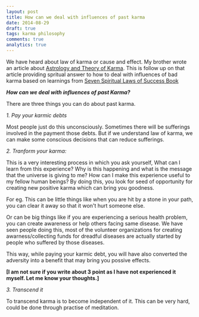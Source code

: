 ```yaml
---
layout: post
title: How can we deal with influences of past karma
date: 2014-08-29
draft: true
tags: karma philosophy
comments: true
analytics: true
---
```


We have heard about law of karma or cause and effect. My brother wrote an article about [Astrology and Theory of Karma](http://innovativeastrosolutions.wordpress.com/2014/03/31/astrology-and-theory-of-karma/).
This is follow up on that article providing spritual answer to how to deal with influences of bad karma based on learnings from [Seven Spiritual Laws of Success Book](http://www.amazon.com/Seven-Spiritual-Laws-Success-Fulfillment-ebook/dp/B005BY3XHC/)

***How can we deal with influences of past Karma?***

There are three things you can do about past karma.

*1. Pay your karmic debts*

Most people just do this unconsciously. Sometimes there will be sufferings involved in the payment those debts. But if we understand law of karma, we can make some conscious decisions that can reduce sufferings.

*2. Tranform your karma:* 

This is a very interesting process in which you ask yourself, What can I learn from this experience? Why is this happening and what is the message that the universe is giving to me? How can I make this experience useful to my fellow human beings? By doing this, you look for seed of opportunity for creating new positive karma which can bring you goodness.

For eg. This can be little things like when you are hit by a stone in your path, you can clear it away so that it won't hurt someone else. 

Or can be big things like if you are experiencing a serious health problem, you can create awareness or help others facing same disease. We have seen people doing this, most of the volunteer organizations for creating awarness/collecting funds for dreadful diseases are actually started by people who suffered by those diseases.

This way, while paying your karmic debt, you will have also converted the adversity into a benefit that may bring you possive effects.

**[I am not sure if you write about 3 point as I have not experienced it myself. Let me know your thoughts.]**

*3. Transcend it*

To transcend karma is to become independent of it. This can be very hard, could be done through practise of meditation. 